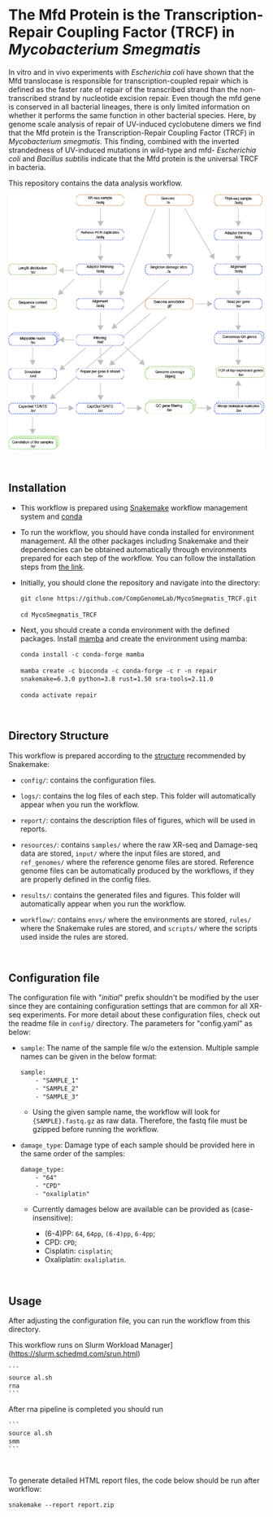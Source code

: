 # The Mfd Protein is the Transcription-Repair Coupling Factor (TRCF) in *Mycobacterium Smegmatis*
In vitro and in vivo experiments with *Escherichia coli* have shown that the Mfd translocase is responsible for transcription-coupled repair which is defined as the faster rate of repair of the transcribed strand than the non-transcribed strand by nucleotide excision repair. Even though the mfd gene is conserved in all bacterial lineages, there is only limited information on whether it performs the same function in other bacterial species. Here, by genome scale analysis of repair of UV-induced cyclobutene dimers we find that the Mfd protein is the Transcription-Repair Coupling Factor (TRCF) in *Mycobacterium smegmatis*. This finding, combined with the inverted strandedness of UV-induced mutations in wild-type and mfd- *Escherichia coli* and *Bacillus subtilis* indicate that the Mfd protein is the universal TRCF in bacteria.

This repository contains the data analysis workflow.

![Workflow](/results/figs/workflow.png "Workflow")

<br>

## Installation

- This workflow is prepared using 
[Snakemake](https://snakemake.readthedocs.io/en/stable/) workflow management 
system and [conda](https://docs.conda.io/en/latest/)

- To run the workflow, you should have conda installed for environment 
management. All the other packages including Snakemake and their dependencies 
can be obtained automatically through environments prepared for each step of 
the workflow. You can follow the installation steps from 
[the link](https://docs.conda.io/projects/conda/en/latest/user-guide/install/download.html).

- Initially, you should clone the repository and navigate into the directory: 

    ```
    git clone https://github.com/CompGenomeLab/MycoSmegmatis_TRCF.git
        
    cd MycoSmegmatis_TRCF
    ```

- Next, you should create a conda environment with the defined packages. 
Install [mamba](https://mamba.readthedocs.io/en/latest/) 
and create the environment using mamba:

    ```
    conda install -c conda-forge mamba

    mamba create -c bioconda -c conda-forge -c r -n repair snakemake=6.3.0 python=3.8 rust=1.50 sra-tools=2.11.0

    conda activate repair
    ```

<br>

## Directory Structure

This workflow is prepared according to the 
[structure](https://snakemake.readthedocs.io/en/stable/snakefiles/deployment.html) 
recommended by Snakemake: 

- `config/`: contains the configuration files.

- `logs/`: contains the log files of each step. 
This folder will automatically appear when you run the workflow.

- `report/`: contains the description files of figures,
which will be used in reports.

- `resources/`: contains `samples/` where the raw XR-seq and Damage-seq data  are stored, 
`input/` where the input files are stored, 
and `ref_genomes/` where the reference genome files are stored. 
Reference genome files can be automatically produced by the workflows, 
if they are properly defined in the config files.  

- `results/`: contains the generated files and figures. 
This folder will automatically appear when you run the workflow.

- `workflow/`: contains `envs/` where the environments are stored, 
`rules/` where the Snakemake rules are stored, and 
`scripts/` where the scripts used inside the rules are stored. 

<br>

## Configuration file

The configuration file with "_initial_" prefix shouldn't be modified by the user since they are containing configuration settings that are common for all XR-seq experiments. 
For more detail about these configuration files, check out the readme file in `config/` directory. 
The parameters for "config.yaml" as below:

- `sample`: The name of the sample file w/o the extension. 
Multiple sample names can be given in the below format:

    ```
    sample: 
        - "SAMPLE_1"
        - "SAMPLE_2"
        - "SAMPLE_3"
    ```

    - Using the given sample name, the workflow will look for 
    `{SAMPLE}.fastq.gz` as raw data. 
    Therefore, the fastq file must be gzipped before running the workflow.


- `damage_type`: Damage type of each sample should be provided here in the 
same order of the samples:

    ```
    damage_type: 
        - "64"
        - "CPD"
        - "oxaliplatin"
    ```

    - Currently damages below are available can be provided as (case-insensitive):

        - (6-4)PP: `64`, `64pp`, `(6-4)pp`, `6-4pp`;
        - CPD: `CPD`;
        - Cisplatin: `cisplatin`;
        - Oxaliplatin: `oxaliplatin`.

<br>

## Usage

After adjusting the configuration file, you can run the workflow from this directory.

This workflow runs on Slurm Workload Manager](https://slurm.schedmd.com/srun.html)

    ```
    source al.sh
    rna 
    ```

After rna pipeline is completed you should run

    ```
    source al.sh
    smm 
    ```


<br>

To generate detailed HTML report files, 
the code below should be run after workflow:

```
snakemake --report report.zip
```